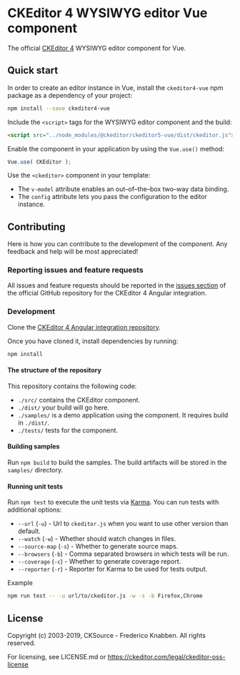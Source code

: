 # CKEditor 4 WYSIWYG editor Vue component
The official [CKEditor 4](https://ckeditor.com/ckeditor-4/) WYSIWYG editor component for Vue.

## Quick start

In order to create an editor instance in Vue, install the `ckeditor4-vue` npm package as a dependency of your project:

```bash
npm install --save ckeditor4-vue
```

Include the `<script>` tags for the WYSIWYG editor component and the build:

```html
<script src="../node_modules/@ckeditor/ckeditor5-vue/dist/ckeditor.js"></script>
```

Enable the component in your application by using the `Vue.use()` method:

```js
Vue.use( CKEditor );
```

Use the `<ckeditor>` component in your template:

- The `v-model` attribute enables an out–of–the–box two–way data binding.
- The `config` attribute lets you pass the configuration to the editor instance.

## Contributing

Here is how you can contribute to the development of the component. Any feedback and help will be most appreciated!

### Reporting issues and feature requests

All issues and feature requests should be reported in the [issues section](https://github.com/ckeditor/ckeditor4-vue/issues/new) of the official GitHub repository for the CKEditor 4 Angular integration.

### Development

Clone the [CKEditor 4 Angular integration repository](https://github.com/ckeditor/ckeditor4-angular).

Once you have cloned it, install dependencies by running:

```bash
npm install
```

#### The structure of the repository

This repository contains the following code:

* `./src/` contains the CKEditor component.
* `./dist/` your build will go here.
* `./samples/` is a demo application using the component. It requires build in `./dist/`.
* `./tests/` tests for the component.

#### Building samples

Run `npm build` to build the samples. The build artifacts will be stored in the `samples/` directory.

#### Running unit tests

Run `npm test` to execute the unit tests via [Karma](https://karma-runner.github.io).
You can run tests with additional options:
- `--url` (`-u`) - Url to `ckeditor.js` when you want to use other version than default.
- `--watch` (`-w`) - Whether should watch changes in files.
- `--source-map` (`-s`) - Whether to generate source maps.
- `--browsers` (`-b`) - Comma separated browsers in which tests will be run.
- `--coverage` (`-c`) - Whether to generate coverage report.
- `--reporter` (`-r`) - Reporter for Karma to be used for tests output.

Example
```bash
npm run test -- -u url/to/ckeditor.js -w -s -b Firefox,Chrome
```

## License

Copyright (c) 2003-2019, CKSource - Frederico Knabben. All rights reserved.

For licensing, see LICENSE.md or https://ckeditor.com/legal/ckeditor-oss-license
